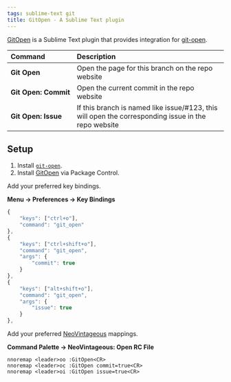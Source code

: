 ```yaml
---
tags: sublime-text git
title: GitOpen - A Sublime Text plugin
---
```


[GitOpen](https://packagecontrol.io/packages/GitOpen) is a Sublime Text plugin that provides integration for [git-open](https://github.com/paulirish/git-open/).

Command                         | Description
:------------------------------ | :----------
**Git&nbsp;Open&nbsp;**         | Open the page for this branch on the repo website
**Git&nbsp;Open:&nbsp;Commit**  | Open the current commit in the repo website
**Git&nbsp;Open:&nbsp;Issue**   | If this branch is named like issue/\#123, this will open the corresponding issue in the repo website

## Setup

1. Install [`git-open`](https://github.com/paulirish/git-open).
2. Install [GitOpen](https://packagecontrol.io/packages/GitOpen) via Package Control.

Add your preferred key bindings.

**Menu → Preferences → Key Bindings**

```js
{
    "keys": ["ctrl+o"],
    "command": "git_open"
},
{
    "keys": ["ctrl+shift+o"],
    "command": "git_open",
    "args": {
        "commit": true
    }
},
{
    "keys": ["alt+shift+o"],
    "command": "git_open",
    "args": {
        "issue": true
    }
},
```

Add your preferred [NeoVintageous](https://packagecontrol.io/packages/NeoVintageous) mappings.

**Command Palette → NeoVintageous: Open RC File**

```vim
nnoremap <leader>oo :GitOpen<CR>
nnoremap <leader>oc :GitOpen commit=true<CR>
nnoremap <leader>oi :GitOpen issue=true<CR>
```
